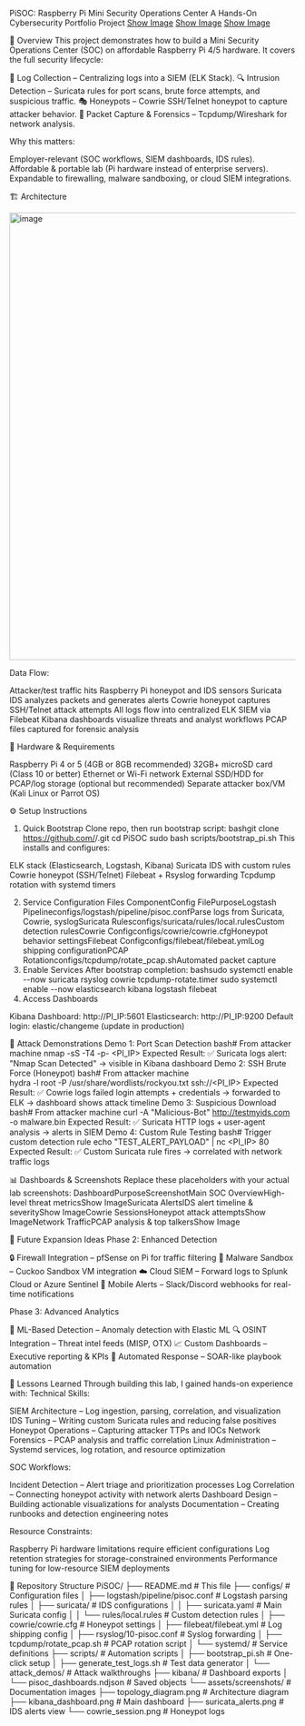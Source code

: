 PiSOC: Raspberry Pi Mini Security Operations Center
A Hands-On Cybersecurity Portfolio Project
[Show Image](https://img.shields.io/badge/Platform-Raspberry%20Pi%204%2F5-red)
[Show Image](https://img.shields.io/badge/Security-SOC%20Lab-green)
[Show Image](https://img.shields.io/badge/License-MIT-blue)

📖 Overview
This project demonstrates how to build a Mini Security Operations Center (SOC) on affordable Raspberry Pi 4/5 hardware.
It covers the full security lifecycle:

📝 Log Collection – Centralizing logs into a SIEM (ELK Stack).
🔍 Intrusion Detection – Suricata rules for port scans, brute force attempts, and suspicious traffic.
🎭 Honeypots – Cowrie SSH/Telnet honeypot to capture attacker behavior.
📡 Packet Capture & Forensics – Tcpdump/Wireshark for network analysis.

Why this matters:

Employer-relevant (SOC workflows, SIEM dashboards, IDS rules).
Affordable & portable lab (Pi hardware instead of enterprise servers).
Expandable to firewalling, malware sandboxing, or cloud SIEM integrations.


🏗️ Architecture

<img width="869" height="788" alt="image" src="https://github.com/user-attachments/assets/8225e392-02f6-4443-b151-c5ff9eb0b232" />


Data Flow:

Attacker/test traffic hits Raspberry Pi honeypot and IDS sensors
Suricata IDS analyzes packets and generates alerts
Cowrie honeypot captures SSH/Telnet attack attempts
All logs flow into centralized ELK SIEM via Filebeat
Kibana dashboards visualize threats and analyst workflows
PCAP files captured for forensic analysis


🔧 Hardware & Requirements

Raspberry Pi 4 or 5 (4GB or 8GB recommended)
32GB+ microSD card (Class 10 or better)
Ethernet or Wi-Fi network
External SSD/HDD for PCAP/log storage (optional but recommended)
Separate attacker box/VM (Kali Linux or Parrot OS)


⚙️ Setup Instructions
1. Quick Bootstrap
Clone repo, then run bootstrap script:
bashgit clone https://github.com/<your-username>/<repo-name>.git
cd PiSOC
sudo bash scripts/bootstrap_pi.sh
This installs and configures:

ELK stack (Elasticsearch, Logstash, Kibana)
Suricata IDS with custom rules
Cowrie honeypot (SSH/Telnet)
Filebeat + Rsyslog forwarding
Tcpdump rotation with systemd timers

2. Service Configuration Files
ComponentConfig FilePurposeLogstash Pipelineconfigs/logstash/pipeline/pisoc.confParse logs from Suricata, Cowrie, syslogSuricata Rulesconfigs/suricata/rules/local.rulesCustom detection rulesCowrie Configconfigs/cowrie/cowrie.cfgHoneypot behavior settingsFilebeat Configconfigs/filebeat/filebeat.ymlLog shipping configurationPCAP Rotationconfigs/tcpdump/rotate_pcap.shAutomated packet capture
3. Enable Services
After bootstrap completion:
bashsudo systemctl enable --now suricata rsyslog cowrie tcpdump-rotate.timer
sudo systemctl enable --now elasticsearch kibana logstash filebeat
4. Access Dashboards

Kibana Dashboard: http://PI_IP:5601
Elasticsearch: http://PI_IP:9200
Default login: elastic/changeme (update in production)


🧪 Attack Demonstrations
Demo 1: Port Scan Detection
bash# From attacker machine
nmap -sS -T4 -p- <PI_IP>
Expected Result: ✅ Suricata logs alert: "Nmap Scan Detected" → visible in Kibana dashboard
Demo 2: SSH Brute Force (Honeypot)
bash# From attacker machine  
hydra -l root -P /usr/share/wordlists/rockyou.txt ssh://<PI_IP>
Expected Result: ✅ Cowrie logs failed login attempts + credentials → forwarded to ELK → dashboard shows attack timeline
Demo 3: Suspicious Download
bash# From attacker machine
curl -A "Malicious-Bot" http://testmyids.com -o malware.bin
Expected Result: ✅ Suricata HTTP logs + user-agent analysis → alerts in SIEM
Demo 4: Custom Rule Testing
bash# Trigger custom detection rule
echo "TEST_ALERT_PAYLOAD" | nc <PI_IP> 80
Expected Result: ✅ Custom Suricata rule fires → correlated with network traffic logs

📊 Dashboards & Screenshots
Replace these placeholders with your actual lab screenshots:
DashboardPurposeScreenshotMain SOC OverviewHigh-level threat metricsShow ImageSuricata AlertsIDS alert timeline & severityShow ImageCowrie SessionsHoneypot attack attemptsShow ImageNetwork TrafficPCAP analysis & top talkersShow Image

🚀 Future Expansion Ideas
Phase 2: Enhanced Detection

🔒 Firewall Integration – pfSense on Pi for traffic filtering
🧪 Malware Sandbox – Cuckoo Sandbox VM integration
☁️ Cloud SIEM – Forward logs to Splunk Cloud or Azure Sentinel
📱 Mobile Alerts – Slack/Discord webhooks for real-time notifications

Phase 3: Advanced Analytics

🤖 ML-Based Detection – Anomaly detection with Elastic ML
🔍 OSINT Integration – Threat intel feeds (MISP, OTX)
📈 Custom Dashboards – Executive reporting & KPIs
🔄 Automated Response – SOAR-like playbook automation


📝 Lessons Learned
Through building this lab, I gained hands-on experience with:
Technical Skills:

SIEM Architecture – Log ingestion, parsing, correlation, and visualization
IDS Tuning – Writing custom Suricata rules and reducing false positives
Honeypot Operations – Capturing attacker TTPs and IOCs
Network Forensics – PCAP analysis and traffic correlation
Linux Administration – Systemd services, log rotation, and resource optimization

SOC Workflows:

Incident Detection – Alert triage and prioritization processes
Log Correlation – Connecting honeypot activity with network alerts
Dashboard Design – Building actionable visualizations for analysts
Documentation – Creating runbooks and detection engineering notes

Resource Constraints:

Raspberry Pi hardware limitations require efficient configurations
Log retention strategies for storage-constrained environments
Performance tuning for low-resource SIEM deployments


📌 Repository Structure
PiSOC/
├── README.md                           # This file
├── configs/                           # Configuration files
│   ├── logstash/pipeline/pisoc.conf   # Logstash parsing rules
│   ├── suricata/                      # IDS configurations
│   │   ├── suricata.yaml             # Main Suricata config
│   │   └── rules/local.rules         # Custom detection rules
│   ├── cowrie/cowrie.cfg             # Honeypot settings
│   ├── filebeat/filebeat.yml         # Log shipping config
│   ├── rsyslog/10-pisoc.conf         # Syslog forwarding
│   ├── tcpdump/rotate_pcap.sh        # PCAP rotation script
│   └── systemd/                      # Service definitions
├── scripts/                          # Automation scripts
│   ├── bootstrap_pi.sh              # One-click setup
│   ├── generate_test_logs.sh        # Test data generator
│   └── attack_demos/                # Attack walkthroughs
├── kibana/                          # Dashboard exports
│   └── pisoc_dashboards.ndjson     # Saved objects
└── assets/screenshots/              # Documentation images
    ├── topology_diagram.png        # Architecture diagram
    ├── kibana_dashboard.png        # Main dashboard
    ├── suricata_alerts.png         # IDS alerts view
    └── cowrie_session.png          # Honeypot logs
